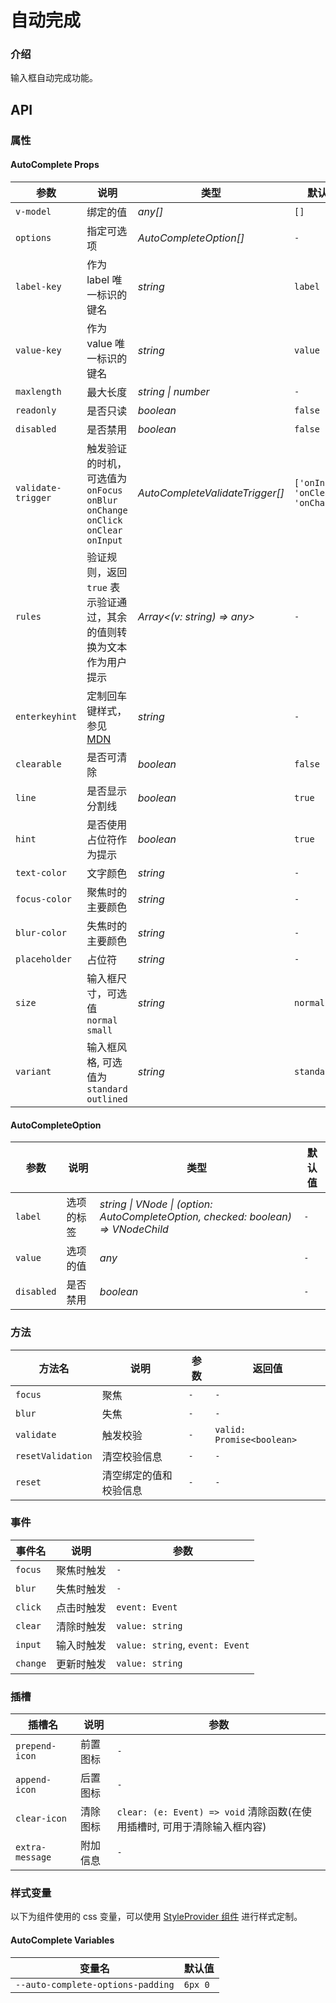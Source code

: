 # 自动完成

### 介绍

输入框自动完成功能。

## API

### 属性

#### AutoComplete Props

| 参数 | 说明 | 类型             | 默认值       |
| ------- | --- |----------------|-----------|
| `v-model` | 绑定的值 | _any[]_ | `[]` |
| `options`  | 指定可选项 | _AutoCompleteOption[]_ | `-` |
| `label-key`  | 作为 label 唯一标识的键名 | _string_ | `label` |
| `value-key`  | 作为 value 唯一标识的键名 | _string_ | `value` |
| `maxlength` | 最大长度           | _string \| number_ | `-` |
| `readonly` | 是否只读            | _boolean_ | `false` |
| `disabled` | 是否禁用            | _boolean_ | `false` |
| `validate-trigger` | 触发验证的时机，可选值为 `onFocus` `onBlur` `onChange` `onClick` `onClear` `onInput` | _AutoCompleteValidateTrigger[]_ | `['onInput', 'onClear', 'onChange']` |
| `rules` | 验证规则，返回 `true` 表示验证通过，其余的值则转换为文本作为用户提示     | _Array<(v: string) => any>_ | `-` |
| `enterkeyhint` | 定制回车键样式，参见 [MDN](https://developer.mozilla.org/en-US/docs/Web/HTML/Global_attributes/enterkeyhint) | _string_ | `-` |
| `clearable` | 是否可清除              | _boolean_ | `false` |
| `line` | 是否显示分割线                | _boolean_ | `true` |
| `hint` | 是否使用占位符作为提示          | _boolean_ | `true` |
| `text-color` | 文字颜色                 | _string_ | `-` |
| `focus-color` | 聚焦时的主要颜色                  | _string_ | `-` |
| `blur-color` | 失焦时的主要颜色               | _string_ | `-` |
| `placeholder` | 占位符                      | _string_ | `-` |
| `size` | 输入框尺寸，可选值 `normal` `small`              | _string_ | `normal` |
| `variant` | 输入框风格, 可选值为 `standard` `outlined`    | _string_ | `standard` |

#### AutoCompleteOption 

| 参数 | 说明 | 类型             | 默认值       |
| ------- | --- |----------------|-----------|
| `label`    |    选项的标签    | _string \| VNode \| (option: AutoCompleteOption, checked: boolean) => VNodeChild_      | `-`   |
| `value`  |    选项的值    | _any_      | `-`   |
| `disabled`    |    是否禁用   | _boolean_      | `-`   |

### 方法

| 方法名 | 说明 | 参数 | 返回值 |
| --- | --- | --- | --- |
| `focus` | 聚焦 | `-` | `-` |
| `blur` | 失焦 | `-` | `-` |
| `validate` | 触发校验 | `-` | `valid: Promise<boolean>` |
| `resetValidation` | 清空校验信息 | `-` | `-` |
| `reset` | 清空绑定的值和校验信息 | `-` | `-` |

### 事件

| 事件名 | 说明 | 参数 |
| --- | --- | --- |
| `focus` | 聚焦时触发 | `-` |
| `blur` | 失焦时触发 | `-` |
| `click` | 点击时触发 | `event: Event` |
| `clear` | 清除时触发 | `value: string` |
| `input` | 输入时触发 | `value: string`, `event: Event` |
| `change` | 更新时触发 | `value: string` |

### 插槽

| 插槽名 | 说明 | 参数 |
| --- | --- | --- |
| `prepend-icon` | 前置图标 | `-` |
| `append-icon` | 后置图标 | `-` |
| `clear-icon` | 清除图标 | `clear: (e: Event) => void` 清除函数(在使用插槽时, 可用于清除输入框内容) |
| `extra-message` | 附加信息 | `-` |

### 样式变量

以下为组件使用的 css 变量，可以使用 [StyleProvider 组件](#/zh-CN/style-provider) 进行样式定制。

#### AutoComplete Variables

| 变量名                      | 默认值           |
| --------------------------- | ---------------- |
| `--auto-complete-options-padding`       | `6px 0`  |
